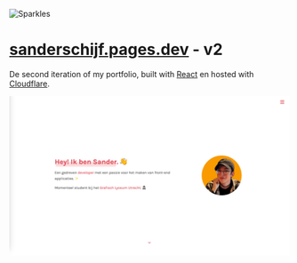 
![Sparkles](/public/favicon.ico)
# [sanderschijf.pages.dev](http://sanderschijf.pages.dev) - v2

De second iteration of my portfolio, built with [React](https://reactjs.org/) en hosted with [Cloudflare](https://pages.cloudflare.com/).

![Demo](/src/assets/img/demo.png)